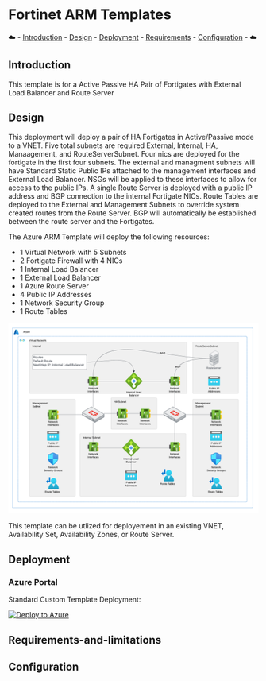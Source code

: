 # Fortinet ARM Templates

:cloud: - [Introduction](#introduction) - [Design](#design) - [Deployment](#deployment) - [Requirements](#requirements-and-limitations) - [Configuration](#configuration) - :cloud:

## Introduction

This template is for a Active Passive HA Pair of Fortigates with External Load Balancer and Route Server

## Design

This deployment will deploy a pair of HA Fortigates in Active/Passive mode to a VNET. Five total subnets are required External, Internal, HA, Manaagement, and RouteServerSubnet. Four nics are deployed for the fortigate in the first four subnets.  The external and managment subnets will have Standard Static Public IPs attached to the management interfaces and External Load Balancer. NSGs will be applied to these interfaces to allow for access to the public IPs. A single Route Server is deployed with a public IP address and BGP connection to the internal Fortigate NICs.  Route Tables are deployed to the External and Management Subnets to override system created routes from the Route Server.  BGP will automatically be established between the route server and the Fortigates.

The Azure ARM Template will deploy the following resources:

- 1 Virtual Network with 5 Subnets
- 2 Fortigate Firewall with 4 NICs
- 1 Internal Load Balancer
- 1 External Load Balancer
- 1 Azure Route Server
- 4 Public IP Addresses
- 1 Network Security Group
- 1 Route Tables

![fortigate active/passive elb with route server design](images/fgt-dual-a-p-rs.png)

This template can be utlized for deployement in an existing VNET, Availability Set, Availability Zones, or Route Server.

## Deployment

### Azure Portal

Standard Custom Template Deployment:

[![Deploy to Azure](https://aka.ms/deploytoazurebutton)](https%3A%2F%2Fgithub.com%2Fswansosj%2FFortinet-ARM%2Fblob%2Fmain%2FFortiGate%2FDual%2FWG-A-P-ELP-RS%2Fazuredeploy.json)

## Requirements-and-limitations

## Configuration
